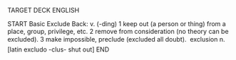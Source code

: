 TARGET DECK
ENGLISH

START
Basic
Exclude
Back: v. (-ding) 1 keep out (a person or thing) from a place, group, privilege, etc. 2 remove from consideration (no theory can be excluded). 3 make impossible, preclude (excluded all doubt).  exclusion n. [latin excludo -clus- shut out]
END
